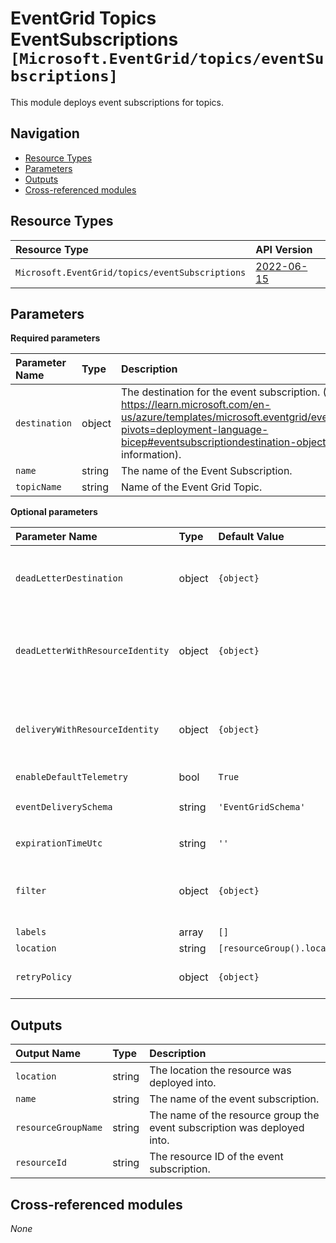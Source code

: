 # EventGrid Topics EventSubscriptions `[Microsoft.EventGrid/topics/eventSubscriptions]`

This module deploys event subscriptions for topics.

## Navigation

- [Resource Types](#Resource-Types)
- [Parameters](#Parameters)
- [Outputs](#Outputs)
- [Cross-referenced modules](#Cross-referenced-modules)

## Resource Types

| Resource Type | API Version |
| :-- | :-- |
| `Microsoft.EventGrid/topics/eventSubscriptions` | [2022-06-15](https://learn.microsoft.com/en-us/azure/templates/Microsoft.EventGrid/2022-06-15/topics/eventSubscriptions) |

## Parameters

**Required parameters**

| Parameter Name | Type | Description |
| :-- | :-- | :-- |
| `destination` | object | The destination for the event subscription. (See https://learn.microsoft.com/en-us/azure/templates/microsoft.eventgrid/eventsubscriptions?pivots=deployment-language-bicep#eventsubscriptiondestination-objects for more information). |
| `name` | string | The name of the Event Subscription. |
| `topicName` | string | Name of the Event Grid Topic. |

**Optional parameters**

| Parameter Name | Type | Default Value | Allowed Values | Description |
| :-- | :-- | :-- | :-- | :-- |
| `deadLetterDestination` | object | `{object}` |  | Dead Letter Destination. (See https://learn.microsoft.com/en-us/azure/templates/microsoft.eventgrid/eventsubscriptions?pivots=deployment-language-bicep#deadletterdestination-objects for more information). |
| `deadLetterWithResourceIdentity` | object | `{object}` |  | Dead Letter with Resource Identity Configuration. (See https://learn.microsoft.com/en-us/azure/templates/microsoft.eventgrid/eventsubscriptions?pivots=deployment-language-bicep#deadletterwithresourceidentity-objects for more information). |
| `deliveryWithResourceIdentity` | object | `{object}` |  | Delivery with Resource Identity Configuration. (See https://learn.microsoft.com/en-us/azure/templates/microsoft.eventgrid/eventsubscriptions?pivots=deployment-language-bicep#deliverywithresourceidentity-objects for more information). |
| `enableDefaultTelemetry` | bool | `True` |  | Enable telemetry via a Globally Unique Identifier (GUID). |
| `eventDeliverySchema` | string | `'EventGridSchema'` | `[CloudEventSchemaV1_0, CustomInputSchema, EventGridEvent, EventGridSchema]` | The event delivery schema for the event subscription. |
| `expirationTimeUtc` | string | `''` |  | The expiration time for the event subscription. Format is ISO-8601 (yyyy-MM-ddTHH:mm:ssZ). |
| `filter` | object | `{object}` |  | The filter for the event subscription. (See https://learn.microsoft.com/en-us/azure/templates/microsoft.eventgrid/eventsubscriptions?pivots=deployment-language-bicep#eventsubscriptionfilter for more information). |
| `labels` | array | `[]` |  | The list of user defined labels. |
| `location` | string | `[resourceGroup().location]` |  | Location for all Resources. |
| `retryPolicy` | object | `{object}` |  | The retry policy for events. This can be used to configure the TTL and maximum number of delivery attempts and time to live for events. |


## Outputs

| Output Name | Type | Description |
| :-- | :-- | :-- |
| `location` | string | The location the resource was deployed into. |
| `name` | string | The name of the event subscription. |
| `resourceGroupName` | string | The name of the resource group the event subscription was deployed into. |
| `resourceId` | string | The resource ID of the event subscription. |

## Cross-referenced modules

_None_
